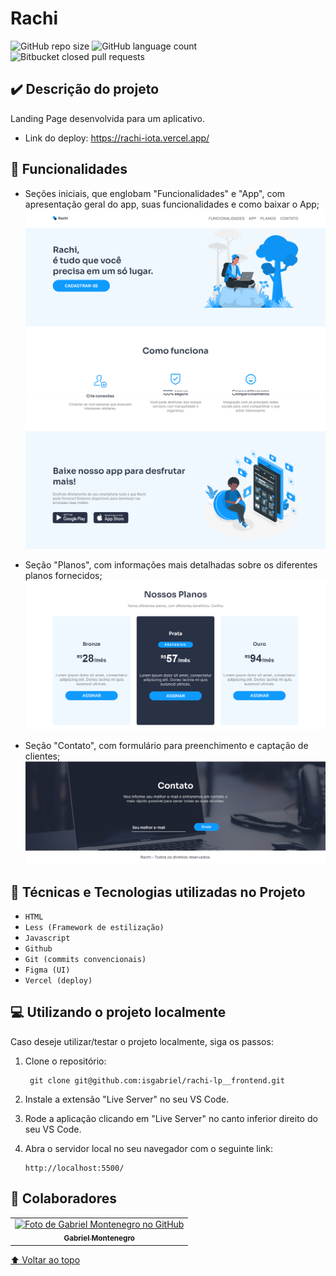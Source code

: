# Rachi

![GitHub repo size](https://img.shields.io/github/repo-size/isgabriel/rachi-lp_frontend?style=for-the-badge)
![GitHub language count](https://img.shields.io/github/languages/count/isgabriel/rachi-lp_frontend?style=for-the-badge)
![Bitbucket closed pull requests](https://img.shields.io/github/issues-pr-closed/isgabriel/rachi-lp_frontend?style=for-the-badge)

## ✔️ Descrição do projeto

<p>Landing Page desenvolvida para um aplicativo.</p>

-   Link do deploy: https://rachi-iota.vercel.app/

## 🚀 Funcionalidades

-   Seções iniciais, que englobam "Funcionalidades" e "App", com apresentação geral do app, suas funcionalidades e como baixar o App;
    <img src="https://github.com/isgabriel/rachi-lp__frontend/blob/main/src/readme/home-sc.png?raw=true" alt="home, funcionalidades e app"/>
    <img src="https://github.com/isgabriel/rachi-lp__frontend/blob/main/src/readme/funcionalidades-e-app-sc.png?raw=true" alt="home, funcionalidades e app"/>

-   Seção "Planos", com informações mais detalhadas sobre os diferentes planos fornecidos;
    <img src="https://github.com/isgabriel/rachi-lp__frontend/blob/main/src/readme/planos-sc.png?raw=true" alt="planos"/>

-   Seção "Contato", com formulário para preenchimento e captação de clientes;
    <img src="https://github.com/isgabriel/rachi-lp__frontend/blob/main/src/readme/contato-sc.png?raw=true" alt="contato"/>

## 🔨 Técnicas e Tecnologias utilizadas no Projeto

-   `HTML`
-   `Less (Framework de estilização)`
-   `Javascript`
-   `Github`
-   `Git (commits convencionais)`
-   `Figma (UI)`
-   `Vercel (deploy)`

## 💻 Utilizando o projeto localmente

Caso deseje utilizar/testar o projeto localmente, siga os passos:

1.  Clone o repositório:

         git clone git@github.com:isgabriel/rachi-lp__frontend.git

2.  Instale a extensão "Live Server" no seu VS Code.

3.  Rode a aplicação clicando em "Live Server" no canto inferior direito do seu VS Code.

4.  Abra o servidor local no seu navegador com o seguinte link:

        http://localhost:5500/

## 🤝 Colaboradores

<table>
  <tr>
    <td align="center">
      <a href="http://github.com/isgabriel">
        <img src="https://avatars.githubusercontent.com/u/100328347?v=4" width="100px;" alt="Foto de Gabriel Montenegro no GitHub"/><br>
        <sub>
          <b>Gabriel Montenegro</b>
        </sub>
      </a>
    </td>
  </tr>
</table>

[⬆ Voltar ao topo](#rachi)<br>
